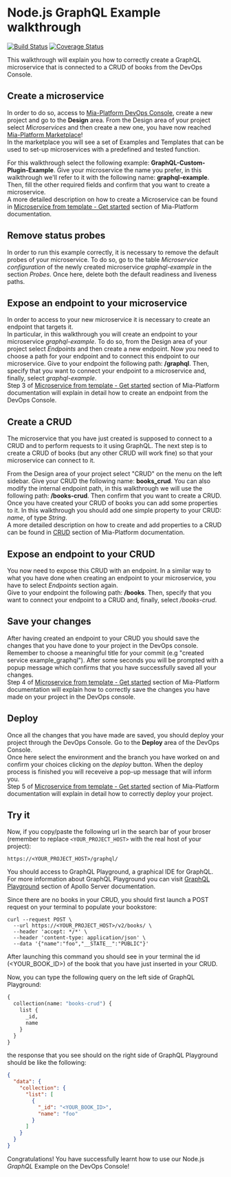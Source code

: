 # Node.js GraphQL Example walkthrough

[![Build Status][github-actions-svg]][github-actions]
[![Coverage Status][coverall-svg]][coverall-io]

This walkthrough will explain you how to correctly create a GraphQL microservice that is connected to a CRUD of books from the DevOps Console.

## Create a microservice

In order to do so, access to [Mia-Platform DevOps Console](https://console.cloud.mia-platform.eu/login), create a new project and go to the **Design** area. From the Design area of your project select _Microservices_ and then create a new one, you have now reached [Mia-Platform Marketplace](https://docs.mia-platform.eu/development_suite/api-console/api-design/marketplace/)!  
In the marketplace you will see a set of Examples and Templates that can be used to set-up microservices with a predefined and tested function.

For this walkthrough select the following example: **GraphQL-Custom-Plugin-Example**.
Give your microservice the name you prefer, in this walkthrough we'll refer to it with the following name: **graphql-example**. Then, fill the other required fields and confirm that you want to create a microservice.  
A more detailed description on how to create a Microservice can be found in [Microservice from template - Get started](https://docs.mia-platform.eu/development_suite/api-console/api-design/custom_microservice_get_started/#2-service-creation) section of Mia-Platform documentation.

## Remove status probes

In order to run this example correctly, it is necessary to remove the default probes of your microservice. To do so, go to the table *Microservice configuration* of the newly created microservice *graphql-example* in the section *Probes*. Once here, delete both the default readiness and liveness paths.

## Expose an endpoint to your microservice

In order to access to your new microservice it is necessary to create an endpoint that targets it.  
In particular, in this walkthrough you will create an endpoint to your microservice *graphql-example*. To do so, from the Design area of your project select _Endpoints_ and then create a new endpoint.
Now you need to choose a path for your endpoint and to connect this endpoint to our microservice. Give to your endpoint the following path: **/graphql**. Then, specify that you want to connect your endpoint to a microservice and, finally, select *graphql-example*.  
Step 3 of [Microservice from template - Get started](https://docs.mia-platform.eu/development_suite/api-console/api-design/custom_microservice_get_started/#3-creating-the-endpoint) section of Mia-Platform documentation will explain in detail how to create an endpoint from the DevOps Console.

## Create a CRUD

The microservice that you have just created is supposed to connect to a CRUD and to perform requests to it using GraphQL. The next step is to create a CRUD of books (but any other CRUD will work fine) so that your microservice can connect to it.  

From the Design area of your project select "CRUD" on the menu on the left sidebar. Give your CRUD the following name: **books_crud**. You can also modify the internal endpoint path, in this walkthrough we will use the following path: **/books-crud**.  Then confirm that you want to create a CRUD.  
Once you have created your CRUD of books you can add some properties to it. In this walkthrough you should add one simple property to your CRUD: *name*, of type *String*.  
A more detailed description on how to create and add properties to a CRUD can be found in [CRUD](https://docs.mia-platform.eu/development_suite/api-console/api-design/crud_advanced/) section of Mia-Platform documentation.

## Expose an endpoint to your CRUD

You now need to expose this CRUD with an endpoint. In a similar way to what you have done when creating an endpoint to your microservice, you have to select _Endpoints_ section again.  
Give to your endpoint the following path: **/books**. Then, specify that you want to connect your endpoint to a CRUD and, finally, select */books-crud*.

## Save your changes

After having created an endpoint to your CRUD you should save the changes that you have done to your project in the DevOps console.  Remember to choose a meaningful title for your commit (e.g "created service example_graphql"). After some seconds you will be prompted with a popup message which confirms that you have successfully saved all your changes.  
Step 4 of [Microservice from template - Get started](https://docs.mia-platform.eu/development_suite/api-console/api-design/custom_microservice_get_started/#4-save-the-project) section of Mia-Platform documentation will explain how to correctly save the changes you have made on your project in the DevOps console.

## Deploy

Once all the changes that you have made are saved, you should deploy your project through the DevOps Console. Go to the **Deploy** area of the DevOps Console.  
Once here select the environment and the branch you have worked on and confirm your choices clicking on the *deploy* button. When the deploy process is finished you will receveive a pop-up message that will inform you.  
Step 5 of [Microservice from template - Get started](https://docs.mia-platform.eu/development_suite/api-console/api-design/custom_microservice_get_started/#5-deploy-the-project-through-the-api-console) section of Mia-Platform documentation will explain in detail how to correctly deploy your project.

## Try it

Now, if you copy/paste the following url in the search bar of your broser (remember to replace `<YOUR_PROJECT_HOST>` with the real host of your project):

```shell
https://<YOUR_PROJECT_HOST>/graphql/
```

You should access to GraphQL Playground, a graphical IDE for GraphQL. For more information about GraphQL Playground you can visit [GraphQL Playground](https://www.apollographql.com/docs/apollo-server/testing/graphql-playground/) section of Apollo Server documentation.

Since there are no books in your CRUD, you should first launch a POST request on your terminal to populate your bookstore:

```shell
curl --request POST \
  --url https://<YOUR_PROJECT_HOST>/v2/books/ \
  --header 'accept: */*' \
  --header 'content-type: application/json' \
  --data '{"name":"foo","__STATE__":"PUBLIC"}'
  ```

After launching this command you should see in your terminal the id (<YOUR_BOOK_ID>) of the book that you have just inserted in your CRUD.

Now, you can type the following query on the left side of GraphQL Playground:

```GraphQL
{
  collection(name: "books-crud") {
    list {
      _id,
      name
    }
  }
}
```

the response that you see should on the right side of GraphQL Playground should be like the following:

```json
{
  "data": {
    "collection": {
      "list": [
        {
          "_id": "<YOUR_BOOK_ID>",
          "name": "foo"
        }
      ]
    }
  }
}
```

Congratulations! You have successfully learnt how to use our Node.js _GraphQL_ Example on the DevOps Console!

[github-actions]: https://github.com/mia-platform-marketplace/GraphQL-Custom-Plugin-Example/actions
[github-actions-svg]: https://github.com/mia-platform-marketplace/GraphQL-Custom-Plugin-Example/workflows/Node.js%20CI/badge.svg
[coverall-svg]: https://coveralls.io/repos/github/mia-platform-marketplace/GraphQL-Custom-Plugin-Example/badge.svg?branch=master
[coverall-io]: https://coveralls.io/github/mia-platform-marketplace/GraphQL-Custom-Plugin-Example?branch=master
